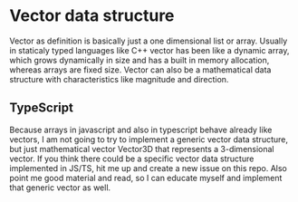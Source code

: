 # Vector data structure

Vector as definition is basically just a one dimensional list or array. Usually in staticaly typed languages like C++ vector has been like a dynamic array, which grows dynamically in size and has a built in memory allocation, whereas arrays are fixed size. Vector can also be a mathematical data structure with characteristics like magnitude and direction.

## TypeScript

Because arrays in javascript and also in typescript behave already like vectors, I am not going to try to implement a generic vector data structure, but just mathematical vector Vector3D that represents a 3-dimensional vector. If you think there could be a specific vector data structure implemented in JS/TS, hit me up and create a new issue on this repo. Also point me good material and read, so I can educate myself and implement that generic vector as well.
